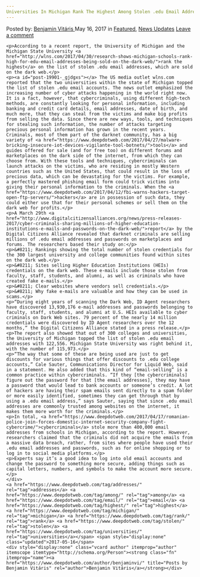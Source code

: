 ```yaml
---
Universities In Michigan Rank The Highest Among Stolen .edu Email Addresses
---
```

<article class="post-listing post-19901 post type-post status-publish format-standard has-post-thumbnail hentry  tag-addresses tag-among tag-email tag-highest tag-michigan tag-rank tag-stolen tag-universities">
    <div class="post-inner">
        <span>Posted by: <a href="https://www.deepdotweb.com/author/benjaminvi/" title="">Benjamin Vitáris </a></span>
    <span>May 16, 2017</span>
    <span>in <a href="https://www.deepdotweb.com/category/deepdot-news/" rel="category tag">Featured</a>, <a href="https://www.deepdotweb.com/category/news-updates/" rel="category tag">News Updates</a></span>
    <span><a href="https://www.deepdotweb.com/2017/05/16/universities-michigan-rank-highest-among-stolen-edu-email-addresses/#respond">Leave a comment</a></span>
    </p>
    <div class="clear"></div>
    
    <p>According to a recent report, the University of Michigan and the Michigan State University <a href="http://wlns.com/2017/04/30/research-shows-michigan-schools-rank-high-for-edu-email-addresses-being-sold-on-the-dark-web/">rank the highest</a> on the list of stolen .edu email addresses, which are sold on the dark web.</p>
    <p><a id="post-19901-_gjdgxs"></a> The US media outlet wlns.com reported that the two universities within the state of Michigan topped the list of stolen .edu email accounts. The news outlet emphasized the increasing number of cyber attacks happening in the world right now. It is a fact, however, that cybercriminals, using different high-tech methods, are constantly looking for personal information, including banking and credit card details, email addresses, date of birth, and much more, that they can steal from the victims and make big profits from selling the data. Since there are new ways, tools, and techniques for stealing such information, the number of attacks targeting precious personal information has grown in the recent years. Criminals, most of them part of the darknet community, has a big variety of <a href="https://www.deepdotweb.com/2017/04/27/malware-bricking-insecure-iot-devices-vigilante-tool-botnets/">tools</a> and guides offered for sale (and for free too) on different forums and marketplaces on the dark side of the internet, from which they can choose from. With these tools and techniques, cybercriminals can launch attacks on the victims, who are residing in mostly Western countries such as the United States, that could result in the loss of precious data, which can be devastating for the victims. For example, a perfectly mastered phishing email form could trick victims into giving their personal information to the criminals. When the <a href="https://www.deepdotweb.com/2017/04/12/fbi-warns-hackers-target-open-ftp-servers/">hackers</a> are in possession of such data, they could either use that for their personal schemes or sell them on the dark web for profits.</p>
    <p>A March 29th <a href="http://www.digitalcitizensalliances.org/news/press-releases-2017/cyber-criminals-sharing-millions-of-higher-education-institutions-e-mails-and-passwords-on-the-dark-web/">report</a> by the Digital Citizens Alliance revealed that darknet criminals are selling millions of .edu email addresses and passwords on marketplaces and forums. The researchers based their study on:</p>
    <p>&#8211; Rankings showing the total number of stolen credentials for the 300 largest university and college communities found within sites on the dark web.</p>
    <p>&#8211; Sites selling Higher Education Institutions (HEIs) credentials on the dark web. These e-mails include those stolen from faculty, staff, students, and alumni, as well as criminals who have created fake e-mails.</p>
    <p>&#8211; Clear websites where vendors sell credentials.</p>
    <p>&#8211; Why fake e-mails are valuable and how they can be used in scams.</p>
    <p>“During eight years of scanning the Dark Web, ID Agent researchers have discovered 13,930,176 e-mail addresses and passwords belonging to faculty, staff, students, and alumni at U.S. HEIs available to cyber criminals on Dark Web sites. 79 percent of the nearly 14 million credentials were discovered by ID Agent researchers over the 12 months,” the Digital Citizens Alliance stated in a press release.</p>
    <p>The report also showed that out of 300 colleges and universities, the University of Michigan topped the list of stolen .edu email addresses with 122,556. Michigan State University was right behind it, with the number of 115,973.</p>
    <p>“The way that some of these are being used are just to get discounts for various things that offer discounts to .edu college accounts,” Cale Sauter, Communications Director for Liquid Web, said in a statement. He also added that this kind of “email-selling” is a common practice within cybercriminals. “If they [the cybercriminals] figure out the password for that [the email addresses], they may have a password that would lead to bank accounts or someone’s credit. A lot of hackers are having their spam emails sent directly to a spam folder or more easily identified, sometimes they can get through that by using a .edu email address,” says Sauter, saying that since .edu email addresses are commonly trusted among websites on the internet, it makes them more worth for the criminals.</p>
    <p>In total, <a href="https://www.deepdotweb.com/2017/04/17/romanian-police-join-forces-domestic-internet-security-company-fight-cybercrime/">cybercriminals</a> stole more than 400,000 email addresses from schools in Michigan, according to the report. However, researchers claimed that the criminals did not acquire the emails from a massive data breach, rather, from sites where people have used their .edu email addresses and passwords, such as for online shopping or to log in to social media platforms.</p>
    <p>Experts say it’s a good idea to log into old email accounts and change the password to something more secure, adding things such as capital letters, numbers, and symbols to make the account more secure.</p>
    </div>
    <a href="https://www.deepdotweb.com/tag/addresses/" rel="tag">addresses</a> <a href="https://www.deepdotweb.com/tag/among/" rel="tag">among</a> <a href="https://www.deepdotweb.com/tag/email/" rel="tag">email</a> <a href="https://www.deepdotweb.com/tag/highest/" rel="tag">highest</a> <a href="https://www.deepdotweb.com/tag/michigan/" rel="tag">michigan</a> <a href="https://www.deepdotweb.com/tag/rank/" rel="tag">rank</a> <a href="https://www.deepdotweb.com/tag/stolen/" rel="tag">stolen</a> <a href="https://www.deepdotweb.com/tag/universities/" rel="tag">universities</a></span> <span style="display:none" class="updated">2017-05-16</span>
    <div style="display:none" class="vcard author" itemprop="author" itemscope itemtype="http://schema.org/Person"><strong class="fn" itemprop="name"><a href="https://www.deepdotweb.com/author/benjaminvi/" title="Posts by Benjamin Vitáris" rel="author">Benjamin Vitáris</a></strong></div>
    
